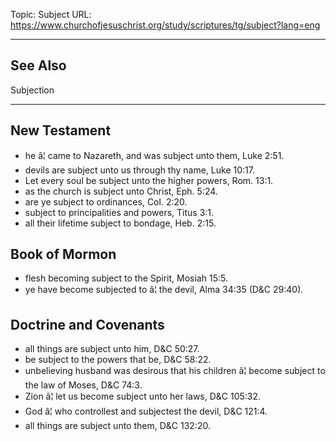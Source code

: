 Topic: Subject
URL: https://www.churchofjesuschrist.org/study/scriptures/tg/subject?lang=eng

---

## See Also

Subjection

---

## New Testament

- he â¦ came to Nazareth, and was subject unto them, Luke 2:51.
- devils are subject unto us through thy name, Luke 10:17.
- Let every soul be subject unto the higher powers, Rom. 13:1.
- as the church is subject unto Christ, Eph. 5:24.
- are ye subject to ordinances, Col. 2:20.
- subject to principalities and powers, Titus 3:1.
- all their lifetime subject to bondage, Heb. 2:15.

## Book of Mormon

- flesh becoming subject to the Spirit, Mosiah 15:5.
- ye have become subjected to â¦ the devil, Alma 34:35 (D&C 29:40).

## Doctrine and Covenants

- all things are subject unto him, D&C 50:27.
- be subject to the powers that be, D&C 58:22.
- unbelieving husband was desirous that his children â¦ become subject to the law of Moses, D&C 74:3.
- Zion â¦ let us become subject unto her laws, D&C 105:32.
- God â¦ who controllest and subjectest the devil, D&C 121:4.
- all things are subject unto them, D&C 132:20.

